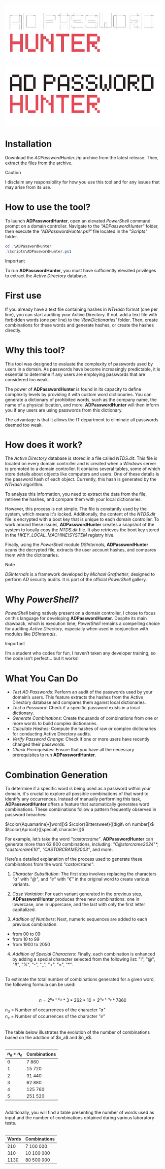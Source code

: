 ![adpasswordhunter_logo_dark.png](https://github.com/castorcrame/ADPasswordHunter/blob/main/.github/adpasswordhunter_logo_dark.png#gh-dark-mode-only)
![adpasswordhunter_logo_dark.png](https://github.com/castorcrame/ADPasswordHunter/blob/main/.github/adpasswordhunter_logo_light.png#gh-light-mode-only)

# Installation
Download the *ADPasswordHunter.zip* archive from the latest release. Then, extract the files from the archive.

> [!CAUTION]
> I disclaim any responsibility for how you use this tool and for any issues that may arise from its use.

# How to use the tool?

To launch **ADPasswordHunter**, open an elevated *PowerShell* command prompt on a domain controller. Navigate to the *"ADPasswordHunter"* folder, then execute the *"ADPasswordHunter.ps1"* file located in the *"Scripts"* folder.
```powershell
cd .\ADPasswordHunter
.\Scripts\ADPasswordHunter.ps1
```
> [!IMPORTANT]
> To run **ADPasswordHunter**, you must have sufficiently elevated privileges to extract the *Active Directory* database.

# First use
If you already have a text file containing hashes in *NTHash* format (one per line), you can start auditing your Active Directory. If not, add a text file with forbidden words (one per line) to the *'RawDictionaries'* folder. Then, create combinations for these words and generate hashes, or create the hashes directly.


# Why this tool?

This tool was designed to evaluate the complexity of passwords used by users in a domain. As passwords have become increasingly predictable, it is essential to determine if any users are employing passwords that are considered too weak.

The power of **ADPasswordHunter** is found in its capacity to define complexity levels by providing it with custom word dictionaries. You can generate a dictionary of prohibited words, such as the company name, the name of a physical location, and more. **ADPasswordHunter** will then inform you if any users are using passwords from this dictionary.

The advantage is that it allows the IT department to eliminate all passwords deemed too weak.

# How does it work?

The *Active Directory* database is stored in a file called *NTDS.dit*. This file is located on every domain controller and is created when a *Windows* server is promoted to a domain controller. It contains several tables, some of which store details about objects like computers and users. One of these details is the password hash of each object. Currently, this hash is generated by the *NTHash* algorithm.

To analyze this information, you need to extract the data from the file, retrieve the hashes, and compare them with your local dictionaries.

However, this process is not simple. The file is constantly used by the system, which means it's locked. Additionally, the content of the *NTDS.dit* file is encrypted with a boot key that is unique to each domain controller. To work around these issues, **ADPasswordHunter** creates a snapshot of the system to locally copy the *NTDS.dit* file. It also retrieves the boot key stored in the *HKEY_LOCAL_MACHINE\SYSTEM* registry hive.

Finally, using the *PowerShell* module *DSInternals*, **ADPasswordHunter** scans the decrypted file, extracts the user account hashes, and compares them with the dictionaries.

> [!NOTE] 
> *DSInternals* is a framework developed by *Michael Grafnetter*, designed to perform *AD* security audits. It is part of the official *PowerShell* gallery.

# Why *PowerShell?*

*PowerShell* being natively present on a domain controller, I chose to focus on this language for developing **ADPasswordHunter**. Despite its main drawback, which is execution time, *PowerShell* remains a compelling choice for auditing *Active Directory*, especially when used in conjunction with modules like *DSInternals*.

> [!IMPORTANT] 
> I’m a student who codes for fun, I haven’t taken any developer training, so the code isn’t perfect... but it works!

# What You Can Do

- *Test AD Passwords*: Perform an audit of the passwords used by your domain’s users. This feature extracts the hashes from the Active Directory database and compares them against local dictionaries.
- *Test a Password*: Check if a specific password exists in a local dictionary.
- *Generate Combinations*: Create thousands of combinations from one or more words to build complex dictionaries.
- *Calculate Hashes*: Compute the hashes of raw or complex dictionaries for conducting Active Directory audits.
- *Verify Password Change*: Check if one or more users have recently changed their passwords.
- *Check Prerequisites*: Ensure that you have all the necessary prerequisites to run **ADPasswordHunter**.

# Combination Generation

To determine if a specific word is being used as a password within your domain, it's crucial to explore all possible combinations of that word to identify any occurrences. Instead of manually performing this task, **ADPasswordHunter** offers a feature that automatically generates word combinations. These combinations follow a pattern frequently observed in password breaches:

$\color{Aquamarine}{[word]}$ $\color{Bittersweet}{[digit\ or\ number]}$ $\color{Apricot}{[special\ character]}$

For example, let’s take the word *"castorcrame"*. **ADPasswordHunter** can generate more than 62 800 combinations, including: *"C@storcrame2024*"*, *"castorcram€10"*, *"CASTORCRAME2003"*, and more.

Here’s a detailed explanation of the process used to generate these combinations from the word *"castorcrame"*:

1.  *Character Substitution*: The first step involves replacing the characters *"a"* with *"@"*, and *"e"* with *"€"* in the original word to create various variants.

2.  *Case Variation*: For each variant generated in the previous step, **ADPasswordHunter** produces three new combinations: one in lowercase, one in uppercase, and the last with only the first letter capitalized.

3.  *Addition of Numbers*: Next, numeric sequences are added to each previous combination:

- from 00 to 09
- from 10 to 99
- from 1900 to 2050

4.  *Addition of Special Characters*: Finally, each combination is enhanced by adding a special character selected from the following list: "!", "@", "#", "%", "-", "_", "+", "=", "*".

<br />
To estimate the total number of combinations generated for a given word, the following formula can be used: 

<br />
<br />

$$
n = 2^{n_a + n_e} * 3 * 262 * 10 = 2^{n_a + n_e} * 7860
$$

$n_a$ = Number of occurrences of the character *"a"* <br>
$n_e$ = Number of occurrences of the character *"e"*

<br />
The table below illustrates the evolution of the number of combinations based on the addition of $n_a$ and $n_e$.<br>
<br />

| $n_a$ + $n_e$ | Combinations |
| --- | --- |
| 0 | 7 860 |
| 1 | 15 720 |
| 2 | 31 440 |
| 3 | 62 880 |
| 4 | 125 760 |
| 5 | 251 520 |

<br />
Additionally, you will find a table presenting the number of words used as input and the number of combinations obtained during various laboratory tests.
<br />
<br />

| Words | Combinations |
| --- | --- |
| 210 | 7 100 000 |
| 310 | 10 100 000 |
| 1130 | 80 500 000 |
